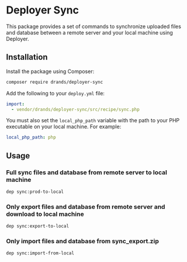 # Deployer Sync 
This package provides a set of commands to synchronize uploaded files and database between a remote server and your local machine using Deployer.

## Installation

Install the package using Composer:

```bash
composer require drands/deployer-sync
```

Add the following to your `deploy.yml` file:

```yml
import:
  - vendor/drands/deployer-sync/src/recipe/sync.php
```

You must also set the `local_php_path` variable with the path to your PHP executable on your local machine. For example:

```yml
local_php_path: php
```


## Usage

### Full sync files and database from remote server to local machine
```bash
dep sync:prod-to-local
```

### Only export files and database from remote server and download to local machine
```bash
dep sync:export-to-local
```

### Only import files and database from sync_export.zip
```bash
dep sync:import-from-local
```